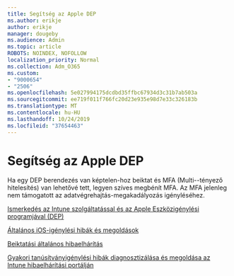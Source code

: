 ```yaml
---
title: Segítség az Apple DEP
ms.author: erikje
author: erikje
manager: dougeby
ms.audience: Admin
ms.topic: article
ROBOTS: NOINDEX, NOFOLLOW
localization_priority: Normal
ms.collection: Adm_O365
ms.custom:
- "9000654"
- "2506"
ms.openlocfilehash: 5e027994175dcdbd35ffbc67934d3c31b7ab503a
ms.sourcegitcommit: ee719f011f766fc20d23e935e98d7e33c326183b
ms.translationtype: MT
ms.contentlocale: hu-HU
ms.lasthandoff: 10/24/2019
ms.locfileid: "37654463"
---
```

# <a name="help-with-apple-dep"></a>Segítség az Apple DEP

Ha egy DEP berendezés van képtelen-hoz beiktat és MFA (Multi--tényező hitelesítés) van lehetővé tett, legyen szíves megbénít MFA. Az MFA jelenleg nem támogatott az adatvégrehajtás-megakadályozás igényléséhez.

[Ismerkedés az Intune szolgáltatással és az Apple Eszközigénylési programjával (DEP)](https://docs.microsoft.com/intune/enrollment/device-enrollment-program-enroll-ios)

[Általános iOS-igénylési hibák és megoldások](https://docs.microsoft.com/intune/enrollment/troubleshoot-ios-enrollment-errors)

[Beiktatási általános hibaelhárítás](https://docs.microsoft.com/intune/enrollment/troubleshoot-device-enrollment-in-intune)

[Gyakori tanúsítványigénylési hibák diagnosztizálása és megoldása az Intune hibaelhárítási portálján](https://docs.microsoft.com/intune/fundamentals/help-desk-operators)


